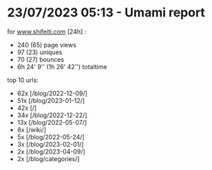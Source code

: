 # 23/07/2023 05:13 - Umami report
for www.shifeiti.com [24h] :

 - 240 (65) page views
 - 97 (23) uniques
 - 70 (27) bounces
 - 6h 24' 9'' (1h 26' 42'') totaltime


top 10 urls:
 - 62x [/blog/2022-12-09/]
 - 51x [/blog/2023-01-12/]
 - 42x [/]
 - 34x [/blog/2022-12-22/]
 - 13x [/blog/2022-05-07/]
 - 8x [/wiki/]
 - 5x [/blog/2022-05-24/]
 - 3x [/blog/2023-02-01/]
 - 2x [/blog/2023-04-09/]
 - 2x [/blog/categories/]


